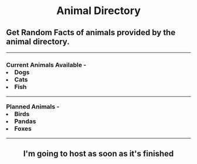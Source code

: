 <center> <h1> Animal Directory </h1> </center>
<h2> Get Random Facts of animals provided by the animal directory. </h2> 
<hr> <h3>
Current Animals Available - 
<li> Dogs
<li> Cats
<li> Fish
<hr>
Planned Animals - 
<li> Birds
<li> Pandas
<li> Foxes </h3>
<hr>
<center> <h2> I'm going to host as soon as it's finished </h2>
